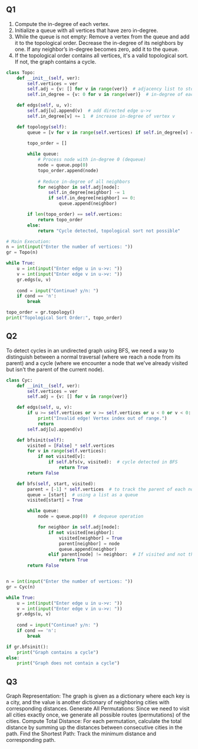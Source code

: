 ## Q1
1) Compute the in-degree of each vertex.
2) Initialize a queue with all vertices that have zero in-degree.
3) While the queue is not empty:
        Remove a vertex from the queue and add it to the topological order.
        Decrease the in-degree of its neighbors by one.
        If any neighbor’s in-degree becomes zero, add it to the queue.
4) If the topological order contains all vertices, it's a valid topological sort. If not, the graph contains a cycle.
```python
class Topo:
    def __init__(self, ver):
        self.vertices = ver
        self.adj = {v: [] for v in range(ver)}  # adjacency list to store graph
        self.in_degree = {v: 0 for v in range(ver)}  # in-degree of each vertex

    def edgs(self, u, v):
        self.adj[u].append(v)  # add directed edge u->v
        self.in_degree[v] += 1  # increase in-degree of vertex v

    def topology(self):
        queue = [v for v in range(self.vertices) if self.in_degree[v] == 0]
        
        topo_order = []

        while queue:
            # Process node with in-degree 0 (dequeue)
            node = queue.pop(0)
            topo_order.append(node)
            
            # Reduce in-degree of all neighbors
            for neighbor in self.adj[node]:
                self.in_degree[neighbor] -= 1
                if self.in_degree[neighbor] == 0:
                    queue.append(neighbor)

        if len(topo_order) == self.vertices:
            return topo_order
        else:
            return "Cycle detected, topological sort not possible"

# Main Execution:
n = int(input("Enter the number of vertices: "))
gr = Topo(n)

while True:
    u = int(input("Enter edge u in u->v: "))
    v = int(input("Enter edge v in u->v: "))
    gr.edgs(u, v)
    
    cond = input("Continue? y/n: ")
    if cond == 'n':
        break

topo_order = gr.topology()
print("Topological Sort Order:", topo_order)

```

## Q2
To detect cycles in an undirected graph using BFS, we need a way to distinguish between a normal traversal (where we reach a node from its parent) and a cycle (where we encounter a node that we've already visited but isn't the parent of the current node).
```python
class Cyc:
    def __init__(self, ver):
        self.vertices = ver
        self.adj = {v: [] for v in range(ver)}

    def edgs(self, u, v):
        if u >= self.vertices or v >= self.vertices or u < 0 or v < 0:
            print("Invalid edge! Vertex index out of range.")
            return
        self.adj[u].append(v)

    def bfsinit(self):
        visited = [False] * self.vertices
        for v in range(self.vertices):
            if not visited[v]:  
                if self.bfs(v, visited):  # cycle detected in BFS
                    return True
        return False

    def bfs(self, start, visited):
        parent = [-1] * self.vertices  # to track the parent of each node
        queue = [start]  # using a list as a queue
        visited[start] = True

        while queue:
            node = queue.pop(0)  # dequeue operation

            for neighbor in self.adj[node]:
                if not visited[neighbor]:
                    visited[neighbor] = True
                    parent[neighbor] = node
                    queue.append(neighbor)
                elif parent[node] != neighbor:  # If visited and not the parent, cycle detected
                    return True
        return False


n = int(input("Enter the number of vertices: "))
gr = Cyc(n)

while True:
    u = int(input("Enter edge u in u->v: "))
    v = int(input("Enter edge v in u->v: "))
    gr.edgs(u, v)
    
    cond = input("Continue? y/n: ")
    if cond == 'n':
        break

if gr.bfsinit():
    print("Graph contains a cycle")
else:
    print("Graph does not contain a cycle")

```

## Q3
Graph Representation: The graph is given as a dictionary where each key is a city, and the value is another dictionary of neighboring cities with corresponding distances.
Generate All Permutations: Since we need to visit all cities exactly once, we generate all possible routes (permutations) of the cities.
Compute Total Distance: For each permutation, calculate the total distance by summing up the distances between consecutive cities in the path.
Find the Shortest Path: Track the minimum distance and corresponding path.
```python

```